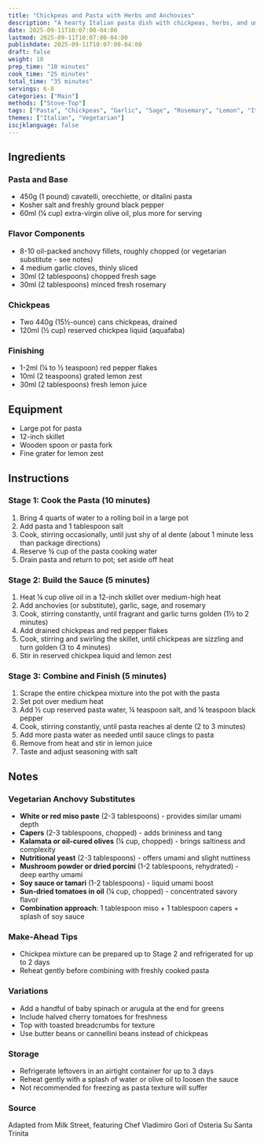 ```yaml
---
title: "Chickpeas and Pasta with Herbs and Anchovies"
description: "A hearty Italian pasta dish with chickpeas, herbs, and umami-rich anchovies that can be easily made vegetarian with miso or other substitutes"
date: 2025-09-11T10:07:00-04:00
lastmod: 2025-09-11T10:07:00-04:00
publishdate: 2025-09-11T10:07:00-04:00
draft: false
weight: 10
prep_time: "10 minutes"
cook_time: "25 minutes"
total_time: "35 minutes"
servings: 6-8
categories: ["Main"]
methods: ["Stove-Top"]
tags: ["Pasta", "Chickpeas", "Garlic", "Sage", "Rosemary", "Lemon", "Italian", "Olive Oil"]
themes: ["Italian", "Vegetarian"]
iscjklanguage: false
---
```


## Ingredients

### Pasta and Base
- 450g (1 pound) cavatelli, orecchiette, or ditalini pasta
- Kosher salt and freshly ground black pepper
- 60ml (¼ cup) extra-virgin olive oil, plus more for serving

### Flavor Components
- 8-10 oil-packed anchovy fillets, roughly chopped (or vegetarian substitute - see notes)
- 4 medium garlic cloves, thinly sliced
- 30ml (2 tablespoons) chopped fresh sage
- 30ml (2 tablespoons) minced fresh rosemary

### Chickpeas
- Two 440g (15½-ounce) cans chickpeas, drained
- 120ml (½ cup) reserved chickpea liquid (aquafaba)

### Finishing
- 1-2ml (¼ to ½ teaspoon) red pepper flakes
- 10ml (2 teaspoons) grated lemon zest
- 30ml (2 tablespoons) fresh lemon juice

## Equipment
- Large pot for pasta
- 12-inch skillet
- Wooden spoon or pasta fork
- Fine grater for lemon zest

## Instructions

### Stage 1: Cook the Pasta (10 minutes)
1. Bring 4 quarts of water to a rolling boil in a large pot
2. Add pasta and 1 tablespoon salt
3. Cook, stirring occasionally, until just shy of al dente (about 1 minute less than package directions)
4. Reserve ¾ cup of the pasta cooking water
5. Drain pasta and return to pot; set aside off heat

### Stage 2: Build the Sauce (5 minutes)
1. Heat ¼ cup olive oil in a 12-inch skillet over medium-high heat
2. Add anchovies (or substitute), garlic, sage, and rosemary
3. Cook, stirring constantly, until fragrant and garlic turns golden (1½ to 2 minutes)
4. Add drained chickpeas and red pepper flakes
5. Cook, stirring and swirling the skillet, until chickpeas are sizzling and turn golden (3 to 4 minutes)
6. Stir in reserved chickpea liquid and lemon zest

### Stage 3: Combine and Finish (5 minutes)
1. Scrape the entire chickpea mixture into the pot with the pasta
2. Set pot over medium heat
3. Add ½ cup reserved pasta water, ¼ teaspoon salt, and ¼ teaspoon black pepper
4. Cook, stirring constantly, until pasta reaches al dente (2 to 3 minutes)
5. Add more pasta water as needed until sauce clings to pasta
6. Remove from heat and stir in lemon juice
7. Taste and adjust seasoning with salt

## Notes

### Vegetarian Anchovy Substitutes
- **White or red miso paste** (2-3 tablespoons) - provides similar umami depth
- **Capers** (2-3 tablespoons, chopped) - adds brininess and tang
- **Kalamata or oil-cured olives** (¼ cup, chopped) - brings saltiness and complexity
- **Nutritional yeast** (2-3 tablespoons) - offers umami and slight nuttiness
- **Mushroom powder or dried porcini** (1-2 tablespoons, rehydrated) - deep earthy umami
- **Soy sauce or tamari** (1-2 tablespoons) - liquid umami boost
- **Sun-dried tomatoes in oil** (¼ cup, chopped) - concentrated savory flavor
- **Combination approach**: 1 tablespoon miso + 1 tablespoon capers + splash of soy sauce

### Make-Ahead Tips
- Chickpea mixture can be prepared up to Stage 2 and refrigerated for up to 2 days
- Reheat gently before combining with freshly cooked pasta

### Variations
- Add a handful of baby spinach or arugula at the end for greens
- Include halved cherry tomatoes for freshness
- Top with toasted breadcrumbs for texture
- Use butter beans or cannellini beans instead of chickpeas

### Storage
- Refrigerate leftovers in an airtight container for up to 3 days
- Reheat gently with a splash of water or olive oil to loosen the sauce
- Not recommended for freezing as pasta texture will suffer

### Source
Adapted from Milk Street, featuring Chef Vladimiro Gori of Osteria Su Santa Trinita
